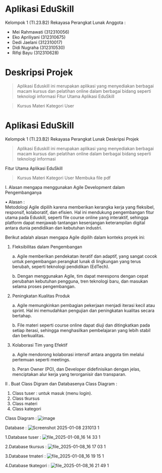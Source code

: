 # Aplikasi EduSkill
Kelompok 1 (TI.23.B2) Rekayasa Perangkat Lunak
Anggota :
- Mei Rahmawati (312310056)
- Eko Apriliyani (312310675)
- Dedi Jaelani (312310017)
- Didi Nugraha (312310530)
- Rifqi Bayu (312310628)
  
# Deskripsi Projek
> Aplikasi Eduskill ini merupakan aplikasi yang  menyediakan berbagai macam kursus dan pelatihan online dalam berbagai bidang seperti teknologi informasi
Fitur Utama Aplikasi EduSkill


> Kursus
> Materi
> Kategori
> User

# Aplikasi EduSkill
Kelompok 1 (TI.23.B2) Rekayasa Perangkat Lunak
Deskripsi Projek
> Aplikasi Eduskill ini merupakan aplikasi yang  menyediakan berbagai macam kursus dan pelatihan online dalam berbagai bidang seperti teknologi informasi

Fitur Utama Aplikasi EduSkill


> Kursus
> Materi
> Kategori
> User
> Membuka file pdf

I. Alasan mengapa menggunakan Agile Development dalam 
Pengembanganya

• Alasan :  
Metodologi Agile dipilih karena memberikan kerangka kerja yang fleksibel, responsif, 
kolaboratif, dan efisien. Hal ini mendukung pengembangan fitur utama pada Eduskill, seperti 
file course online yang interaktif, sehingga platform dapat menjawab tantangan kesenjangan 
keterampilan digital antara dunia pendidikan dan kebutuhan industri.


Berikut adalah alasan mengapa Agile dipilih dalam konteks proyek ini:
1. Fleksibilitas dalam Pengembangan

    a.  Agile memberikan pendekatan iteratif dan adaptif, yang sangat cocok untuk 
pengembangan perangkat lunak di lingkungan yang terus berubah, seperti teknologi 
pendidikan (EdTech). 

    b. Dengan menggunakan Agile, tim dapat merespons dengan cepat perubahan kebutuhan 
pengguna, tren teknologi baru, dan masukan selama proses pengembangan.

3. Peningkatan Kualitas Produk 


    a.  Agile memungkinkan pembagian pekerjaan menjadi iterasi kecil atau sprint. Hal ini 
memudahkan pengujian dan peningkatan kualitas secara bertahap. 


    b. File materi seperti course online dapat diuji dan ditingkatkan pada setiap iterasi, 
sehingga menghasilkan pembelajaran yang lebih stabil dan berkualitas. 


4.  Kolaborasi Tim yang Efektif 


    a.  Agile mendorong kolaborasi intensif antara anggota tim melalui pertemuan seperti 
meetings. 


      b. Peran Owner (PO),  dan Developer didefinisikan dengan jelas, menciptakan alur kerja 
yang terorganisir dan transparan.




II . Buat Class Digram dan Databasenya
Class Diagram : 
1. Class tuser : untuk masuk (menu login). 
2. Class tkursus 
3. Class materi 
4. Class kategori

Class Diagram :
![image](https://github.com/user-attachments/assets/d8575bf0-5983-47e7-8efc-a619f06b8b57)

Database :
![Screenshot 2025-01-08 231013 1](https://github.com/user-attachments/assets/941854f1-1012-48dd-9f2c-8f65ee8c3fa6)

1.Database tuser :
![file_2025-01-08_16 14 33 1](https://github.com/user-attachments/assets/fac6bbc7-cb6d-411d-9590-0c7ff4970254)

2.Database tkursus :
![file_2025-01-08_16 17 03 1](https://github.com/user-attachments/assets/c379d27a-f0c5-4c24-93a7-db7ea50d1d27)

3.Database tmateri : 
![file_2025-01-08_16 19 15 1](https://github.com/user-attachments/assets/74e4a447-b827-4e8b-97bd-194d1425504c)

4.Database tkategori :
![file_2025-01-08_16 21 49 1](https://github.com/user-attachments/assets/ee7aaa97-d843-4768-8ee3-916fa24ba29b)









